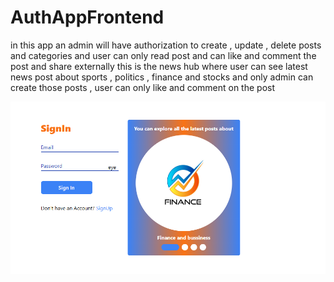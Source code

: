 # AuthAppFrontend
in this app an admin will have authorization to create , update , delete posts and categories and user can only read post and can like and comment the post and share externally 
this is the news hub where user can see latest news post about sports , politics , finance and stocks and only admin can create those posts , user can only like and comment on the post 


![image alt](https://github.com/BakhtawarSaleem8/AuthAppFrontend/blob/ac673978a82bffafb700e4e3698de7365a684f14/sign-in.png)

